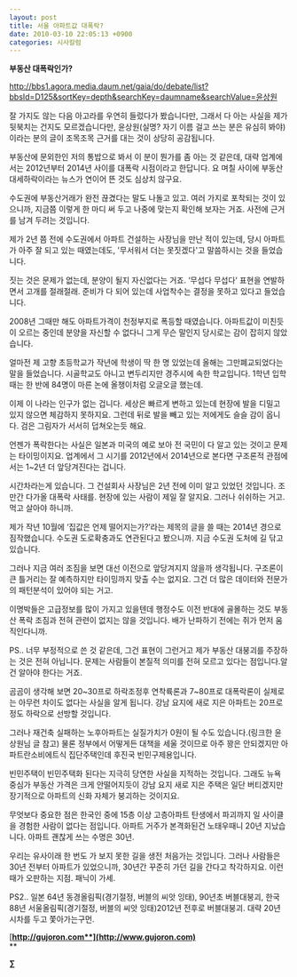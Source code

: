 ```yaml
---
layout: post
title: 서울 아파트값 대폭락?
date: 2010-03-10 22:05:13 +0900
categories: 시사칼럼
---
```

**부동산 대폭락인가?**



http://bbs1.agora.media.daum.net/gaia/do/debate/list?bbsId=D125&sortKey=depth&searchKey=daumname&searchValue=윤상원



잘 가지도 않는 다음 아고라를 우연히 들렀다가 봤습니다만, 그래서 다 아는 사실을 제가 뒷북치는 건지도 모르겠습니다만, 윤상원(실명? 자기 이름 걸고 쓰는 분은 유심히 봐야)이라는 분의 글이 조목조목 근거를 대는 것이 상당히 공감됩니다.



부동산에 문외한인 저의 통밥으로 봐서 이 분이 뭔가를 좀 아는 것 같은데, 대략 업계에서는 2012년부터 2014년 사이를 대폭락 시점이라고 한답니다. 요 며칠 사이에 부동산 대세하락이라는 뉴스가 연이어 뜬 것도 심상치 않구요.



수도권에 부동산거래가 완전 끊겼다는 말도 나돌고 있고. 여러 가지로 포착되는 것이 있으니까, 지금쯤 이렇게 한 마디 써 두고 나중에 맞는지 확인해 보자는 거죠. 사전에 근거를 남겨 두려는 것입니다.



제가 2년 쯤 전에 수도권에서 아파트 건설하는 사장님을 만난 적이 있는데, 당시 아파트가 아주 잘 되고 있는 때였는데도, '무서워서 더는 못짓겠다'고 말씀하시는 것을 들었습니다.



짓는 것은 문제가 없는데, 분양이 될지 자신없다는 거죠. ‘무섭다 무섭다’ 표현을 연발하면서 고개를 절래절래. 준비가 다 되어 있는데 사업착수는 결정을 못하고 있다고 들었습니다. 



2008년 그때만 해도 아파트가격이 천정부지로 폭등할 때였습니다. 아파트값이 미친듯이 오르는 중인데 분양을 자신할 수 없다니 그게 무슨 말인지 당시로는 감이 잡히지 않았습니다. 



얼마전 제 고향 초등학교가 작년에 학생이 딱 한 명 있었는데 올해는 그만폐교되었다는 말을 들었습니다. 시골학교도 아니고 변두리지만 경주시에 속한 학교입니다. 1학년 입학 때는 한 반에 84명이 마른 논에 올챙이처럼 오글오글 했는데.



이제 이 나라는 인구가 없는 겁니다. 세상은 빠르게 변하고 있는데 현장에 발을 디밀고 있지 않으면 체감하지 못하지요. 그런데 뒤로 발을 빼고 있는 저에게도 슬슬 감이 옵니다. 검은 그림자가 서서히 덥쳐오는듯 해요. 



언젠가 폭락한다는 사실은 일본과 미국의 예로 보아 전 국민이 다 알고 있는 것이고 문제는 타이밍이지요. 업계에서 그 시기를 2012년에서 2014년으로 본다면 구조론적 관점에서는 1~2년 더 앞당겨진다는 겁니다. 



시간차라는게 있습니다. 그 건설회사 사장님은 2년 전에 이미 알고 있었던 것입니다. 조만간 다가올 대폭락 사태를. 현장에 있는 사람이 제일 잘 알지요. 그러나 쉬쉬하는 거고. 먹고 살아야 하니까.



제가 작년 10월에 ‘집값은 언제 떨어지는가?’라는 제목의 글을 쓸 때는 2014년 경으로 짐작했습니다. 수도권 도로확충과도 연관된다고 봤으니까. 지금 수도권 도처에 길 닦고 있습니다. 



그러나 지금 여러 조짐을 보면 대선 이전으로 앞당겨지지 않을까 생각됩니다. 구조론이 큰 틀거리는 잘 예측하지만 타이밍까지 맞출 수는 없지요. 그건 더 많은 데이터와 전문가의 패턴분석이 있어야 되는 거고.



이명박들은 고급정보를 많이 가지고 있을텐데 행정수도 이전 반대에 골몰하는 것도 부동산 폭락 조짐과 전혀 관련이 없지는 않을 것입니다. 배가 난파하기 전에는 쥐가 먼저 움직인다니까. 





PS.. 너무 부정적으로 쓴 것 같은데, 그건 표현이 그런거고 제가 부동산 대붕괴를 주장하는 것은 전혀 아닙니다. 문제는 사람들이 본질적 의미를 전혀 모르고 있다는 점입니다.알건 알아야 한다는 거죠.  
  
곰곰이 생각해 보면 20~30프로 하락조정후 연착륙론과 7~80프로 대폭락론이 실제로는 아무런 차이도 없다는 사실을 알게 됩니다. 강남 요지에 새로 지은 아파트는 20프로 정도 하락으로 선방할 것입니다.  
  
그러나 재건축 실패하는 노후아파트는 실질가치가 0원이 될 수도 있습니다.(링크한 윤상원님 글 참고) 물론 정부에서 어떻게든 대책을 세울 것이므로 아주 꽝은 안되겠지만 아파트란소비에트식 집단주택인데 후진국 빈민구제용입니다.  
  
빈민주택이 빈민주택화 된다는 지극히 당연한 사실을 지적하는 것입니다. 그래도 뉴욕 중심가 부동산 가격은 크게 안떨어지듯이 강남 요지 새로 지은 주택은 일단 버티겠지만 장기적으로 아파트의 신화 자체가 붕괴하는 것이지요.  
  
무엇보다 중요한 점은 한국인 중에 15층 이상 고층아파트 탄생에서 파괴까지 일 사이클을 경험한 사람이 없다는 점입니다. 아파트 거주가 본격화된건 노태우때니 20년 지났습니다. 아파트 괜찮게 쓰는 수명은 30년.   
  
우리는 유사이래 한 번도 가 보지 못한 길을 생전 처음가는 것입니다. 그러나 사람들은 30년 전부터 아파트가 있었으니까, 30년간 꾸준히 가던 길을 간다고 착각하지요. 이런 때가 오판하는 지점. 패닉이 가세.  
  
  
PS2.. 일본 64년 동경올림픽(경기절정, 버블의 씨앗 잉태), 90년초 버블대붕괴, 한국 88년 서울올림픽(경기절정, 버블의 씨앗 잉태)2012년 전후로 버블대붕괴. 대략 20년 시차를 두고 쫓아가는구먼.  


[**http://gujoron.com**](http://www.gujoron.com)**  
** 

**∑**